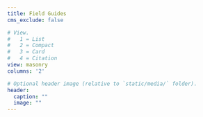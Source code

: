 ```yaml
---
title: Field Guides
cms_exclude: false

# View.
#   1 = List
#   2 = Compact
#   3 = Card
#   4 = Citation
view: masonry
columns: '2'

# Optional header image (relative to `static/media/` folder).
header:
  caption: ""
  image: ""
---
```

